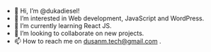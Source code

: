 - 👋 Hi, I’m @dukadiesel!
- 👀 I’m interested in Web development, JavaScript and WordPress.
- 🌱 I’m currently learning React JS.
- 💞️ I’m looking to collaborate on new projects.
- 📫 How to reach me on dusanm.tech@gmail.com .


